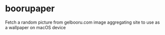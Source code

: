# boorupaper
Fetch a random picture from gelbooru.com image aggregating site to use as a wallpaper on macOS device
